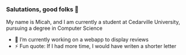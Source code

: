 ### Salutations, good folks 👋

My name is Micah, and I am currently a student at Cedarville University,
pursuing a degree in Computer Science

- 🔭 I’m currently working on a webapp to display reviews
- ⚡ Fun quote: If I had more time, I would have writen a shorter letter

<!--
**mavranyes/mavranyes** is a ✨ _special_ ✨ repository because its `README.md` (this file) appears on your GitHub profile.

Here are some ideas to get you started:

- 🔭 I’m currently working on ...
- 🌱 I’m currently learning ...
- 👯 I’m looking to collaborate on ...
- 🤔 I’m looking for help with ...
- 💬 Ask me about ...
- 📫 How to reach me: ...
- 😄 Pronouns: ...
- ⚡ Fun fact: ...
-->

